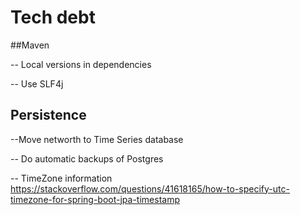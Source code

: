 
# Tech debt



##Maven

-- Local versions in dependencies


-- Use SLF4j


## Persistence

--Move networth to Time Series database

-- Do automatic backups of Postgres

-- TimeZone information 
  https://stackoverflow.com/questions/41618165/how-to-specify-utc-timezone-for-spring-boot-jpa-timestamp